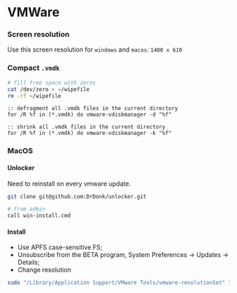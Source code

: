 # VMWare

### Screen resolution

Use this screen resolution for `windows` and `macos`: `1400 x 610`

### Compact `.vmdk`

```sh
# fill free space with zeros
cat /dev/zero > ~/wipefile
rm -rf ~/wipefile
```

```batch
:: defragment all .vmdk files in the current directory
for /R %f in (*.vmdk) do vmware-vdiskmanager -d "%f"

:: shrink all .vmdk files in the current directory
for /R %f in (*.vmdk) do vmware-vdiskmanager -k "%f"
```

### MacOS

#### Unlocker

Need to reinstall on every vmware update.

```sh
git clone git@github.com:DrDonk/unlocker.git

# from admin
call win-install.cmd
```

#### Install

- Use APFS case-sensitive FS;
- Unsubscribe from the BETA program, System Preferences -> Updates -> Details;
- Change resolution

```sh
sudo "/Library/Application Support/VMware Tools/vmware-resolutionSet" 1920 1080
```
